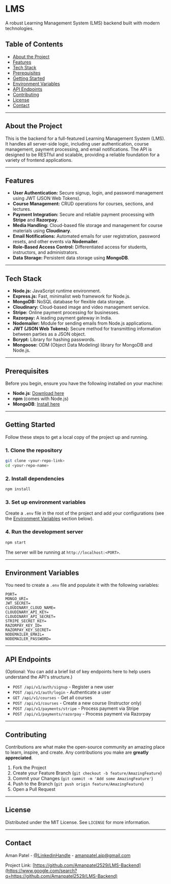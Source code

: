 # LMS

A robust Learning Management System (LMS) backend built with modern technologies.

## Table of Contents

  - [About the Project](https://www.google.com/search?q=%23about-the-project)
  - [Features](https://www.google.com/search?q=%23features)
  - [Tech Stack](https://www.google.com/search?q=%23tech-stack)
  - [Prerequisites](https://www.google.com/search?q=%23prerequisites)
  - [Getting Started](https://www.google.com/search?q=%23getting-started)
  - [Environment Variables](https://www.google.com/search?q=%23environment-variables)
  - [API Endpoints](https://www.google.com/search?q=%23api-endpoints)
  - [Contributing](https://www.google.com/search?q=%23contributing)
  - [License](https://www.google.com/search?q=%23license)
  - [Contact](https://www.google.com/search?q=%23contact)

-----

## About the Project

This is the backend for a full-featured Learning Management System (LMS). It handles all server-side logic, including user authentication, course management, payment processing, and email notifications. The API is designed to be RESTful and scalable, providing a reliable foundation for a variety of frontend applications.

-----

## Features

  - **User Authentication:** Secure signup, login, and password management using JWT (JSON Web Tokens).
  - **Course Management:** CRUD operations for courses, sections, and lectures.
  - **Payment Integration:** Secure and reliable payment processing with **Stripe** and **Razorpay**.
  - **Media Handling:** Cloud-based file storage and management for course materials using **Cloudinary**.
  - **Email Notifications:** Automated emails for user registration, password resets, and other events via **Nodemailer**.
  - **Role-Based Access Control:** Differentiated access for students, instructors, and administrators.
  - **Data Storage:** Persistent data storage using **MongoDB**.

-----

## Tech Stack

  - **Node.js:** JavaScript runtime environment.
  - **Express.js:** Fast, minimalist web framework for Node.js.
  - **MongoDB:** NoSQL database for flexible data storage.
  - **Cloudinary:** Cloud-based image and video management service.
  - **Stripe:** Online payment processing for businesses.
  - **Razorpay:** A leading payment gateway in India.
  - **Nodemailer:** Module for sending emails from Node.js applications.
  - **JWT (JSON Web Tokens):** Secure method for transmitting information between parties as a JSON object.
  - **Bcrypt:** Library for hashing passwords.
  - **Mongoose:** ODM (Object Data Modeling) library for MongoDB and Node.js.

-----

## Prerequisites

Before you begin, ensure you have the following installed on your machine:

  - **Node.js**: [Download here](https://nodejs.org/)
  - **npm** (comes with Node.js)
  - **MongoDB**: [Install here](https://www.mongodb.com/try/download/community)

-----

## Getting Started

Follow these steps to get a local copy of the project up and running.

### 1\. Clone the repository

```bash
git clone <your-repo-link>
cd <your-repo-name>
```

### 2\. Install dependencies

```bash
npm install
```

### 3\. Set up environment variables

Create a `.env` file in the root of the project and add your configurations (see the [Environment Variables](https://www.google.com/search?q=%23environment-variables) section below).

### 4\. Run the development server

```bash
npm start
```

The server will be running at `http://localhost:<PORT>`.

-----

## Environment Variables

You need to create a `.env` file and populate it with the following variables:

```
PORT=
MONGO_URI=
JWT_SECRET=
CLOUDINARY_CLOUD_NAME=
CLOUDINARY_API_KEY=
CLOUDINARY_API_SECRET=
STRIPE_SECRET_KEY=
RAZORPAY_KEY_ID=
RAZORPAY_KEY_SECRET=
NODEMAILER_EMAIL=
NODEMAILER_PASSWORD=
```

-----

## API Endpoints

(Optional: You can add a brief list of key endpoints here to help users understand the API's structure.)

  - `POST /api/v1/auth/signup` - Register a new user
  - `POST /api/v1/auth/login` - Authenticate a user
  - `GET /api/v1/courses` - Get all courses
  - `POST /api/v1/courses` - Create a new course (Instructor only)
  - `POST /api/v1/payments/stripe` - Process payment via Stripe
  - `POST /api/v1/payments/razorpay` - Process payment via Razorpay

-----

## Contributing

Contributions are what make the open-source community an amazing place to learn, inspire, and create. Any contributions you make are **greatly appreciated**.

1.  Fork the Project
2.  Create your Feature Branch (`git checkout -b feature/AmazingFeature`)
3.  Commit your Changes (`git commit -m 'Add some AmazingFeature'`)
4.  Push to the Branch (`git push origin feature/AmazingFeature`)
5.  Open a Pull Request

-----

## License

Distributed under the MIT License. See `LICENSE` for more information.

-----

## Contact

Aman Patel - [@LinkedinHandle](https://www.google.com/search?q=https://linkedin.com/in/amanpatel2529) - amanpatel.ajp@gmail.com

Project Link: [https://github.com/Amanpatel2529/LMS-Backend](https://www.google.com/search?q=https://github.com/Amanpatel2529/LMS-Backend)